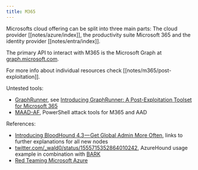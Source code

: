 ```yaml
---
title: M365
---
```


Microsofts cloud offering can be split into three main parts: The cloud provider [[notes/azure/index]], the productivity suite Microsoft 365 and the identity provider [[notes/entra/index]].

The primary API to interact with M365 is the Microsoft Graph at [graph.microsoft.com](https://graph.microsoft.com).

For more info about individual resources check [[notes/m365/post-exploitation]].

Untested tools:

- [GraphRunner](https://github.com/dafthack/GraphRunner), see [Introducing GraphRunner: A Post-Exploitation Toolset for Microsoft 365](http://web.archive.org/web/20231022131128/https://www.blackhillsinfosec.com/introducing-graphrunner/)
- [MAAD-AF](https://github.com/vectra-ai-research/MAAD-AF), PowerShell attack tools for M365 and AAD

References:

- [Introducing BloodHound 4.3 — Get Global Admin More Often](http://web.archive.org/web/20230422095641/https://scribe.rip/@specterops/introducing-bloodhound-4-3-get-global-admin-more-often-5795cbf535b2), links to further explanations for all new nodes
- [twitter.com/_wald0/status/1555715352864010242](https://twitter.com/_wald0/status/1555715352864010242), AzureHound usage example in combination with [BARK](https://github.com/BloodHoundAD/BARK)
- [Red Teaming Microsoft Azure](http://web.archive.org/web/20230601103012/https://improsec.com/tech-blog/read2own)

